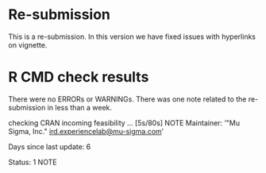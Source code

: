 # Re-submission
This is a re-submission. In this version we have fixed issues with hyperlinks on vignette.

# R CMD check results
There were no ERRORs or WARNINGs. There was one note related to the re-submission in less than a week.

checking CRAN incoming feasibility ... [5s/80s] NOTE
Maintainer: ‘"Mu Sigma, Inc." <ird.experiencelab@mu-sigma.com>’

Days since last update: 6

Status: 1 NOTE


